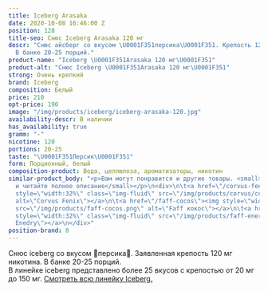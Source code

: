 ```yaml
---
title: Iceberg Arasaka
date: 2020-10-08 16:46:00 Z
position: 128
title-seo: Снюс Iceberg Arasaka 120 мг
descr: "Снюс айсберг со вкусом \U0001F351персика\U0001F351. Крепость 120 мг никотина.
  В банке 20-25 порций."
product-name: "Iceberg \U0001F351Arasaka 120 мг\U0001F351"
product-alt: "Снюс Iceberg \U0001F351Arasaka 120 мг\U0001F351"
strong: Очень крепкий
brand: Iceberg
composition: Белый
price: 210
opt-price: 190
image: "/img/products/iceberg/iceberg-arasaka-120.jpg"
availability-descr: В наличии
has_availability: true
gramm: "-"
nicotine: 120
portions: 20-25
taste: "\U0001F351Персик\U0001F351"
form: Порционный, белый
composition-product: Вода, целлюлоза, ароматизаторы, никотин
similar-product_body: "<p>Вам могут понравится и другие товары. <small>Жмите на картинки
  и читайте полное описание</small></p>\n<div>\n\t<a href=\"/corvus-fenix-barberry\"><img
  style=\"width:32%\" class=\"img-fluid\" src=\"/img/products/corvus/corvus-fenix.png\"
  alt=\"Corvus Fenix\"></a>\n\t<a href=\"/faff-cocos\"><img style=\"width:32%\" class=\"img-fluid\"
  src=\"/img/products/faff-cocos.png\" alt=\"Faff кокос\"></a>\n\t<a href=\"/faff-snus-energy\"><img
  style=\"width:32%\" class=\"img-fluid\" src=\"/img/products/faff-energy.png\" alt=\"Faff
  Enedry\"></a>\n</div>"
position-brand: 8
---
```


Снюс iceberg со вкусом 🍑персика🍑. Заявленная крепость 120 мг никотина. В банке 20-25 порций.<br> 
В линейке iceberg представлено более 25 вкусов с крепостью от 20 мг до 150 мг. <a href="/iceberg">Смотреть всю линейку Iceberg.</a>